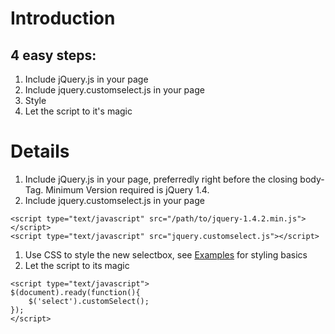 # Introduction #

## 4 easy steps: ##
  1. Include jQuery.js in your page
  1. Include jquery.customselect.js in your page
  1. Style
  1. Let the script to it's magic

# Details #
  1. Include jQuery.js in your page, preferredly right before the closing body-Tag. Minimum Version required is jQuery 1.4.
  1. Include jquery.customselect.js in your page
```
<script type="text/javascript" src="/path/to/jquery-1.4.2.min.js"></script>
<script type="text/javascript" src="jquery.customselect.js"></script>
```
  1. Use CSS to style the new selectbox, see [Examples](Examples.md) for styling basics
  1. Let the script to its magic
```
<script type="text/javascript">
$(document).ready(function(){
    $('select').customSelect();
});
</script>
```